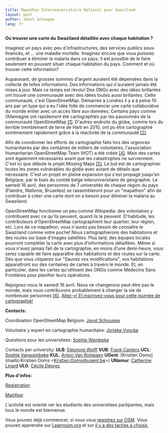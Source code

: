 ```yaml
---
title: Mapathon Interuniversitaire National pour Swaziland
layout: post
author: Joost Schouppe
lang: fr
---
```


**Où trouver une carte du Swaziland détaillée avec chaque habitation ?**


Imaginez un pays avec peu d'infrastructures, des services publics sous-financés, et ... une maladie mortelle. Imaginez encore que vous puissiez contribuer à éliminer la malaria dans ce pays. Il est possible de le faire seulement en pouvant situer chaque habitation du pays. Comment et où trouver cette information?


Auparavant, de grosses sommes d'argent auraient été dépensées dans la collecte de telles informations. Des informations qui n'auraient jamais été mises à jour. Mais ce temps est révolu! Des ONGs avec des idées brillantes ont trouvé une communauté avec des idées toutes aussi brillantes. Cette communauté, c'est OpenStreetMap. Démarrée à Londres il y a à peine 10 ans par un type qui a eu l'idée folle de commencer une carte collaborative du monde entier avec un accès libre aux données. Certains pays comme l’Allemagne ont rapidement été cartographiés par les passionnés de la communauté OpenStreetMap [[1]](http://www.osm.be/animap/animap_gent/animap.html). D'autres endroits du globe, comme lors du terrible tremblement de terre de Haïti en 2010, ont pu être cartographié extrêmement rapidement grâce à la réactivité de la communauté [[2]](https://vimeo.com/9182869).


Afin de coordonner les efforts de cartographie faits lors des urgences humanitaires par des centaines de milliers de volontaires, l'association Humanitarian OpenStreetMap Team (HOT) a été créée [[4]](http://missingmaps.org). Mais des cartes sont également nécessaires avant que les catastrophes ne surviennent. C'est ici que débute le projet Missing Maps [[5]](http://missingmaps.org). Le but est de cartographier toutes les zones vulnérables du globe avec autant de détails que nécessaire. C'est un projet en pleine expansion qui s'est propagé jusqu'en Belgique, par le biais du comité belge interuniversitaire de géographie. Le samedi 16 avril, des personnes de 7 universités de chaque région du pays (Flandre, Wallonie, Bruxelles) se rassembleront pour un "mapathon" afin de contribuer à créer une carte dont on a besoin pour éliminer la malaria au Swaziland.


OpenStreetMap fonctionne un peu comme Wikipedia: des volontaires y contribuent avec ce qu'ils peuvent, quand ils le peuvent. D'habitude, les contributeurs d'OpenStreetMap cartographient leur quartier, leur région, etc. Lors de ce mapathon, vous n'aurez pas besoin de connaître le Swaziland comme votre poche! Nous cartographierons des habitations et des routes sur base d'images satellites. Plus tard, des équipes locales pourront compléter la carte avec plus d'informations détaillées. Même si vous n'avez jamais fait de la cartographie, en moins d'une demi-heure, vous serez capable de faire apparaître des habitations et des routes sur la carte. Dès que vous cliquerez sur "Sauvez vos modifications", vos habitations apparaîtront sur des centaines de cartes à travers le monde. Et, en particulier, dans les cartes qu'utilisent des ONGs comme Médecins Sans Frontières pour planifier leurs opérations.


Rejoignez-nous le samedi 16 avril. Nous ne changerons peut-être pas le monde, mais nous contriburons probablement à changer la vie de nombreuse personnes [[6]](https://www.youtube.com/watch?v=cjHYqY7OdXQ). [Allez-y! Et inscrivez-vous pour cette journée de cartographie!](https://www.eventbrite.com/e/national-missing-maps-mapathon-tickets-23149918028)


**Contacts:**

Coordination OpenStreetMap Belgium: [Joost Schouppe](mailto:joost.schouppe@gmail.com)

&#8203;Voluntaire y expert en cartographie humanitaire: [Jorieke Vyncke](mailto:jorieke.vyncke@gmail.com)

Questions pour les universitees: [Sophie Wambeke](mailto:sophie.vanwambeke@uclouvain.be)

Contacts per university:
**ULB**: [Eléonore Wolff](mailto:ewolff@ulb.ac.be)
**VUB**: [Frank Canters](mailto:fcanters@vub.ac.be)
**UCL**: [Sophie Vanwambeke](mailto:sophie.vanwambeke@uclouvain.be)
**KUL**: [Anton Van Rompaey](mailto:anton.vanrompaey@kuleuven.be)
**UGent**: [Kristien Ooms](mailto:Kristien Ooms &lt;Kristien.Ooms@ugent.be&gt;)
**UNamur**: [Catherine Linard](mailto:catherine.linard@unamur.be)
**ULG**: [Cécile Deprez](mailto:cecile.deprez@ulg.ac.be)

**Plus d'infos:**

[Registration](https://www.eventbrite.com/e/national-missing-maps-mapathon-tickets-23149918028)

[MapYear](http://www.internationalmapyear.be/mapathon.php)

L'activité est orienté ver les etudiants des universitees partipantes, mais tous le monde est bienvenue.

Vous pouvez déjà commencer, si vous vous [registrez sur OSM](https://www.openstreetmap.org/user/new). Vous pouvez apprendre sur [Learnosm.org](http://learnosm.org/fr) et sur [il y a des taches a choisir.](http://tasks.hotosm.org)
